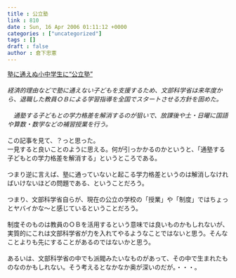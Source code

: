 ```yaml
---
title : 公立塾
link : 810
date : Sun, 16 Apr 2006 01:11:12 +0000
categories : ["uncategorized"]
tags : []
draft : false
author : 倉下忠憲
---
```


<A HREF="http://www.yomiuri.co.jp/national/news/20060416it01.htm" TARGET="_blank">塾に通えぬ小中学生に“公立塾”</A><BR><BR><I>経済的理由などで塾に通えない子どもを支援するため、文部科学省は来年度から、退職した教員ＯＢによる学習指導を全国でスタートさせる方針を固めた。<BR><BR>　通塾する子どもとの学力格差を解消するのが狙いで、放課後や土・日曜に国語や算数・数学などの補習授業を行う。</I><BR><BR>この記事を見て、？っと思った。<BR>一見すると良いことのように思える。何が引っかかるのかというと、「通塾する子どもとの学力格差を解消する」というところである。<BR><BR>つまり逆に言えば、塾に通っていないと起こる学力格差というのは解消しなければいけないほどの問題である、ということだろう。<BR><BR>つまり、文部科学省自らが、現在の公立の学校の「授業」や「制度」ではちょっとヤバイかな～と感じているということだろう。<BR><BR>制度そのものは教員のＯＢを活用するという意味では良いものかもしれないが、実質的にこれは文部科学省が力を入れてやるようなことではないと思う。そんなことよりも先にすることがあるのではないかと思う。<BR><BR>あるいは、文部科学省の中でも派閥みたいなものがあって、その中で生まれたものなのかもしれない。そう考えるとなかなか奥が深いのだが。・・・。<br><br>
